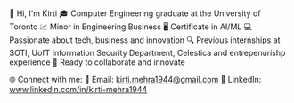 👋 Hi, I'm Kirti
🎓 Computer Engineering graduate at the University of Toronto
📈 Minor in Engineering Business
🖥️ Certificate in AI/ML
💻 Passionate about tech, business and innovation
🔍 Previous internships at SOTI, UofT Information Security Department, Celestica and entrepenurishp experience
🚀 Ready to collaborate and innovate

🌐 Connect with me:
📧 Email: kirti.mehra1944@gmail.com
📖 LinkedIn: www.linkedin.com/in/kirti-mehra1944
